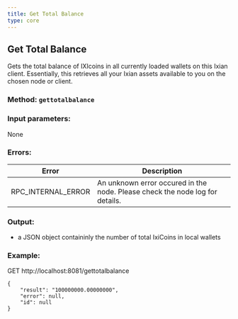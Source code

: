 ```yaml
---
title: Get Total Balance
type: core
---
```

## Get Total Balance
Gets the total balance of IXIcoins in all currently loaded wallets on this Ixian client. Essentially, this retrieves all your Ixian assets available to you on the chosen node or client.
### Method: `gettotalbalance`
### Input parameters:
None

### Errors:

| Error | Description |
| --- | --- |
| RPC_INTERNAL_ERROR | An unknown error occured in the node. Please check the node log for details. |

### Output:
- a JSON object containinly the number of total IxiCoins in local wallets

### Example:
GET http://localhost:8081/gettotalbalance
```
{
	"result": "100000000.00000000",
	"error": null,
	"id": null
}
```
